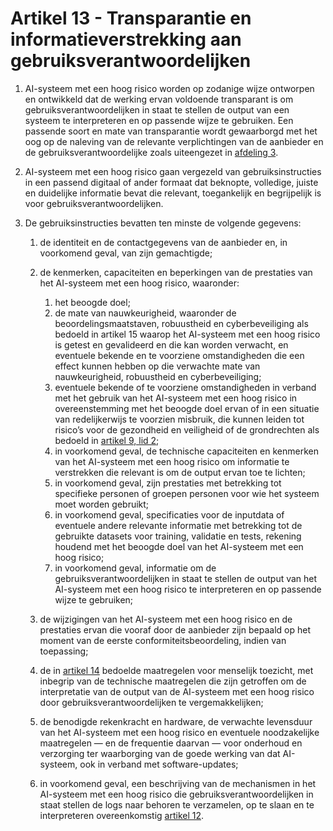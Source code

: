 # Artikel 13 - Transparantie en informatieverstrekking aan gebruiksverantwoordelijken

1. AI-systeem met een hoog risico worden op zodanige wijze ontworpen en ontwikkeld dat de werking ervan voldoende transparant is om gebruiksverantwoordelijken in staat te stellen de output van een systeem te interpreteren en op passende wijze te gebruiken. Een passende soort en mate van transparantie wordt gewaarborgd met het oog op de naleving van de relevante verplichtingen van de aanbieder en de gebruiksverantwoordelijke zoals uiteengezet in [afdeling 3](../afdeling-3/a16.md).

2. AI-systeem met een hoog risico gaan vergezeld van gebruiksinstructies in een passend digitaal of ander formaat dat beknopte, volledige, juiste en duidelijke informatie bevat die relevant, toegankelijk en begrijpelijk is voor gebruiksverantwoordelijken.

3. De gebruiksinstructies bevatten ten minste de volgende gegevens:

   1. de identiteit en de contactgegevens van de aanbieder en, in voorkomend geval, van zijn gemachtigde;
   
   2. de kenmerken, capaciteiten en beperkingen van de prestaties van het AI-systeem met een hoog risico, waaronder:
   
      1. het beoogde doel;
      2. de mate van nauwkeurigheid, waaronder de beoordelingsmaatstaven, robuustheid en cyberbeveiliging als bedoeld in artikel 15 waarop het AI-systeem met een hoog risico is getest en gevalideerd en die kan worden verwacht, en eventuele bekende en te voorziene omstandigheden die een effect kunnen hebben op die verwachte mate van nauwkeurigheid, robuustheid en cyberbeveiliging;
      3. eventuele bekende of te voorziene omstandigheden in verband met het gebruik van het AI-systeem met een hoog risico in overeenstemming met het beoogde doel ervan of in een situatie van redelijkerwijs te voorzien misbruik, die kunnen leiden tot risico’s voor de gezondheid en veiligheid of de grondrechten als bedoeld in [artikel 9, lid 2](a9.md);
      4. in voorkomend geval, de technische capaciteiten en kenmerken van het AI-systeem met een hoog risico om informatie te verstrekken die relevant is om de output ervan toe te lichten;
      5. in voorkomend geval, zijn prestaties met betrekking tot specifieke personen of groepen personen voor wie het systeem moet worden gebruikt;
      6. in voorkomend geval, specificaties voor de inputdata of eventuele andere relevante informatie met betrekking tot de gebruikte datasets voor training, validatie en tests, rekening houdend met het beoogde doel van het AI-systeem met een hoog risico;
      7. in voorkomend geval, informatie om de gebruiksverantwoordelijken in staat te stellen de output van het AI-systeem met een hoog risico te interpreteren en op passende wijze te gebruiken;

   3. de wijzigingen van het AI-systeem met een hoog risico en de prestaties ervan die vooraf door de aanbieder zijn bepaald op het moment van de eerste conformiteitsbeoordeling, indien van toepassing;

   4. de in [artikel 14](a14.md) bedoelde maatregelen voor menselijk toezicht, met inbegrip van de technische maatregelen die zijn getroffen om de interpretatie van de output van de AI-systeem met een hoog risico door gebruiksverantwoordelijken te vergemakkelijken;

   5. de benodigde rekenkracht en hardware, de verwachte levensduur van het AI-systeem met een hoog risico en eventuele noodzakelijke maatregelen — en de frequentie daarvan — voor onderhoud en verzorging ter waarborging van de goede werking van dat AI-systeem, ook in verband met software-updates;

   6. in voorkomend geval, een beschrijving van de mechanismen in het AI-systeem met een hoog risico die gebruiksverantwoordelijken in staat stellen de logs naar behoren te verzamelen, op te slaan en te interpreteren overeenkomstig [artikel 12](a12.md).